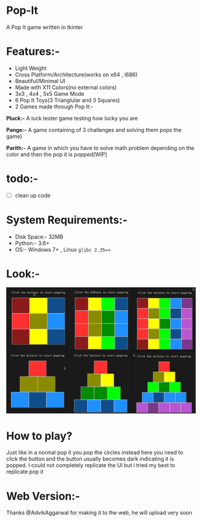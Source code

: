 # Pop-It
A Pop It game written in tkinter

# Features:-

- Light Weight
- Cross Platform/Architecture(works on x64 , i686)
- Beautiful/Minimal UI
- Made with X11 Colors(no external colors)
- 3x3 , 4x4 , 5x5 Game Mode
- 6 Pop It Toys(3 Trianglular and 3 Squares)
- 2 Games made through Pop It:-

**Pluck:-** A luck tester game testing how lucky you are

**Pange:-** A game containing of 3 challenges and solving them pops the game)

**Parith:-** A game in which you have to solve math problem depending on the color and then the pop it is popped[WIP]

# todo:-

- [ ] clean up code

# System Requirements:-

- Disk Space:- 32MB
- Python:- 3.6+
- OS:- Windows 7+ , Linux `glibc 2.35=<`

# Look:-

![master](img/pop-it-collage.png)

# How to play?

Just like in a normal pop it you pop the circles instead here you need to click the button and the button usually becomes dark indicating it is popped. I could not completely replicate the UI but i tried my best to replicate pop it

# Web Version:-

Thanks @AdvikAggarwal for making it to the web, he will upload very soon
